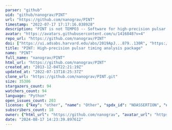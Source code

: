 ```yaml
---
parser: "github"
uid: "github/nanograv/PINT"
url: "https://github.com/nanograv/PINT"
timestamp: "2022-07-17 17:17:16.038928"
description: "PINT is not TEMPO3 -- Software for high-precision pulsar timing"
avatar: "https://avatars.githubusercontent.com/u/1416848?v=4"
repo_url: "https://github.com/nanograv/PINT"
doi: ["https://ui.adsabs.harvard.edu/abs/2019ApJ...879..130R", "https://ui.adsabs.harvard.edu/abs/2019ascl.soft02007L/abstract"]
title: "PINT: High-precision pulsar timing analysis package"
name: "PINT"
full_name: "nanograv/PINT"
html_url: "https://github.com/nanograv/PINT"
created_at: "2013-12-04T22:21:19Z"
updated_at: "2022-07-13T18:25:37Z"
clone_url: "https://github.com/nanograv/PINT.git"
size: 35386
stargazers_count: 94
watchers_count: 94
language: "Python"
open_issues_count: 203
license: {"key": "other", "name": "Other", "spdx_id": "NOASSERTION", "url": null, "node_id": "MDc6TGljZW5zZTA="}
subscribers_count: 18
owner: {"html_url": "https://github.com/nanograv", "avatar_url": "https://avatars.githubusercontent.com/u/1416848?v=4", "login": "nanograv", "type": "Organization"}
date: "2024-08-17 14:23:39.897612"
---
```

